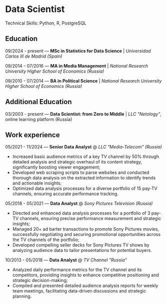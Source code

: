 # Data Scientist

Technical Skills: Python, R, PostgreSQL

## Education

09/2024 - present — **MSc in Statistics for Data Science** | *Universidad Carlos III de Madrid (Spain)*

09/2014 - 07/2016 — **MA in Media Management** | *National Research University Higher School of Economics (Russia)*

09/2010 - 07/2014 — **BA in Political Science** | *National Research University Higher School of Economics (Russia)*

## Additional Education

03/2003 - present — **Data Scientist: from Zero to Middle** | *LLC "Netology"*, online learning platform (Russia)

## Work experience

05/2021 - 11/2024 — **Senior Data Analyst** @ *LLC "Media-Telecom" (Russia)*
- Increased basic audience metrics of a key TV channel by 50% through detailed analysis and strategic overhaul of its content strategy, significantly boosting viewer engagement;
- Developed web scraping scripts to parse websites and conducted thorough data analysis on the extracted information to identify trends and actionable insights;
- Optimized data analysis processes for a diverse portfolio of 15 pay-TV channels, ensuring accurate performance tracking.

05/2018 - 05/2021 — **Data Analyst** @ *Sony Pictures Television (Russia)*
- Directed and enhanced data analysis processes for a portfolio of 3 pay-TV channels, ensuring precise performance measurement and strategic insights;
- Managed 20+ ad barter transactions to promote Sony Pictures movies, successfully negotiating and securing promotional opportunities across the TV channels of the portfolio;
- Developed compelling seller decks for Sony Pictures TV shows by analyzing audience data to tailor presentations for potential buyers.

10/2013 - 05/2018 — **Data Analyst** @ *TV Channel "Russia"*
- Analyzed daily performance metrics for the TV channel and its competitors, providing insights to enhance competitive positioning and strategic decision-making;
- Compiled and presented detailed audience analysis reports for weekly team meetings, facilitating data-driven discussions and strategic planning.
